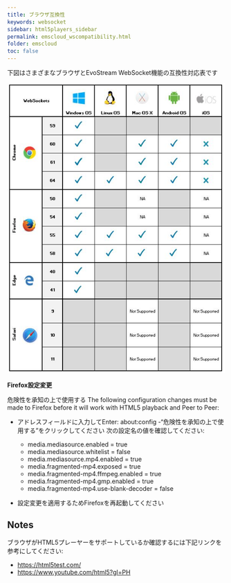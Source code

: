 ```yaml
---
title: ブラウザ互換性
keywords: websocket
sidebar: html5players_sidebar
permalink: emscloud_wscompatibility.html
folder: emscloud
toc: false
---
```


下図はさまざまなブラウザとEvoStream WebSocket機能の互換性対応表です

![](/images/html5/ws_compatibility.JPG)



**Firefox設定変更**

危険性を承知の上で使用する
The following configuration changes must be made to Firefox before it will work with HTML5 playback and Peer to Peer:

- アドレスフィールドに入力してEnter: about:config
  -“危険性を承知の上で使用する”をクリックしてください
次の設定名の値を確認してください:
  - media.mediasource.enabled = true
  - media.mediasource.whitelist = false
  - media.mediasource.mp4.enabled = true
  - media.fragmented-mp4.exposed = true
  - media.fragmented-mp4.ffmpeg.enabled = true
  - media.fragmented-mp4.gmp.enabled = true
  - media.fragmented-mp4.use-blank-decoder = false

- 設定変更を適用するためFirefoxを再起動してください




## Notes

ブラウザがHTML5プレーヤーをサポートしているか確認するには下記リンクを参考にしてください:

- https://html5test.com/
- https://www.youtube.com/html5?gl=PH